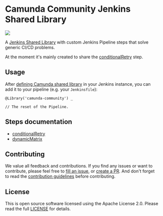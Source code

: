 # Camunda Community Jenkins Shared Library

[![](https://img.shields.io/badge/Community%20Extension-An%20open%20source%20community%20maintained%20project-FF4700)](https://github.com/camunda-community-hub/community)

A [Jenkins Shared Library](https://www.jenkins.io/doc/book/pipeline/shared-libraries/) with custom Jenkins Pipeline steps that solve generic CI/CD problems.

At the moment it's mainly created to share the [conditionalRetry](docs/conditionalRetry.md) step.

## Usage
After [defining Camunda shared library](https://www.jenkins.io/doc/book/pipeline/shared-libraries/#global-shared-libraries) in your Jenkins instance, you can add it to your pipeline (e.g. your `Jenkinsfile`):
```
@Library('camunda-community') _

// The reset of the Pipeline.
```

## Steps documentation
* [conditionalRetry](docs/conditionalRetry.md)
* [dynamicMatrix](docs/dynamicMatrix.md)

## Contributing
We value all feedback and contributions. If you find any issues or want to contribute,
please feel free to [fill an issue](https://github.com/camunda-community-hub/camunda-jenkins-shared-library/issues),
or [create a PR](https://github.com/camunda-community-hub/camunda-jenkins-shared-library/pulls). And don't forget to read the [contribution guidelines](CONTRIBUTING.MD)
before contributing.

## License
This is open source software licensed using the Apache License 2.0. Please read the full [LICENSE](LICENSE) for details.

